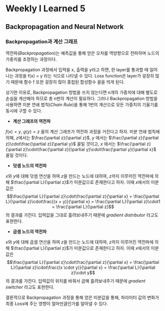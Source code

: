 # Weekly I Learned 5

## Backpropagation and Neural Network

### Backpropagation과 계산 그래프

역전파(*Backpropagation*)는 예측값을 통해 얻은 오차를 역방향으로 전파하며 노드의 가중치를 조정하는 과정이다.

Backpropagation 과정에서 입력을 x, 출력을 y라고 하면, 한 layer를 통과할 때 일어나는 과정을 f(x) = y 라는 식으로 나타낼 수 있다. Loss function은 layer가 굉장히 많기 때문에 함수 f 또한 굉장히 많이 중첩된 합성함수 꼴을 띄게 된다.

상기한 이유로, Backpropagation 방법을 쓰지 않는다면 n개의 가중치에 대해 별도로 손실을 계산해야 하므로 총 n번의 계산이 필요하다. 그러나 Backpropagation 방법을 사용하면 미분 연쇄 법칙(*Chain Rule*)을 통해 1번의 계산으로 모든 가중치의 기울기를 동시에 구할 수 있다.

- **계산 그래프의 역전파**

$f(x) = y$, $g(y) = z$ 꼴의 계산 그래프가 역전파 과정을 거친다고 하자. 미분 연쇄 법칙에 의해, $z$에서는 $\frac{\partial z}{\partial z}$, $y$ 에서는 $\frac{\partial z}{\partial z}\cdot\frac{\partial z}{\partial y}$ 꼴일 것이고, $x$ 에서는 $\frac{\partial z}{\partial z}\cdot\frac{\partial z}{\partial y}\cdot\frac{\partial y}{\partial x}$ 꼴일 것이다.

- **덧셈 노드의 역전파**

$x$와 $y$에 대해 덧셈 연산을 하여 $z$을 만드는 노드에 대하여, $z$까지 이루어진 역전파에 의해 $\frac{\partial L}{\partial z}$가 미분값으로 존재한다고 하자. 이때 $x$에서의 미분값은 $$\frac{\partial L}{\partial z}\cdot\frac{\partial z}{\partial x} = \frac{\partial L}{\partial z}\cdot\frac{(x + y)}{\partial x} = \frac{\partial L}{\partial z}\cdot1 = \frac{\partial L}{\partial z}$$의 결과를 가진다. 입력값을 그대로 흘려보내주기 때문에 *gradient distributor* 라고도 표현한다.

- **곱셈 노드의 역전파**

$x$와 $y$에 대해 곱셈 연산을 하여 $z$을 만드는 노드에 대하여, $z$까지 이루어진 역전파에 의해 $\frac{\partial L}{\partial z}$가 미분값으로 존재한다고 하자. 이때 $x$에서의 미분값은 $$\frac{\partial L}{\partial z}\cdot\frac{\partial z}{\partial x} = \frac{\partial L}{\partial z}\cdot\frac{(x \cdot y)}{\partial x} = \frac{\partial L}{\partial z}\cdot y$$의 결과를 가진다. 입력값의 위치를 바꿔서 곱해 흘려보내주기 때문에 *gradient switcher* 라고도 표현한다.

결론적으로 Backpropagation 과정을 통해 얻은 미분값을 통해, 파라미터 값의 변화가 최종 Loss에 주는 영향이 얼마만큼인가를 알아낼 수 있다.